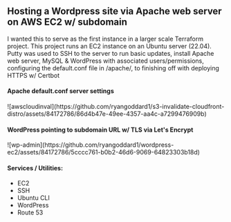 <H2>Hosting a Wordpress site via Apache web server on AWS EC2 w/ subdomain</H2>
<p>I wanted this to serve as the first instance in a larger scale Terraform project. This project runs an EC2 instance on an Ubuntu server (22.04). Putty was used to SSH to the server to run basic updates, install Apache web server, MySQL & WordPress with associated users/permissions, configuring the default.conf file in /apache/, to finishing off with deploying HTTPS w/ Certbot</p>


<h4>Apache default.conf server settings</h4>
![awscloudinval](https://github.com/ryangoddard1/s3-invalidate-cloudfront-distro/assets/84172786/86d4b47e-49ee-4357-aa4c-a7299476909b)


<h4>WordPress pointing to subdomain URL w/ TLS via Let's Encrypt</h4>
![wp-admin](https://github.com/ryangoddard1/wordpress-ec2/assets/84172786/5cccc761-b0b2-46d6-9069-64823303b18d)




<h4>Services / Utilities:</h4>
  <ul>
  <li>EC2</li>
  <li>SSH</li>
  <li>Ubuntu CLI</li>
  <li>WordPress</li>
  <li>Route 53</li>
  </ul>
